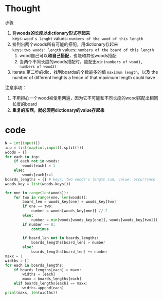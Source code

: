 # Thought
步骤
1. 将**woods的长度以dictionary形式存起来**   
  keys: `wood's lenght` values: `numbers of the wood of this length`
3. 排列出两个woods所有可能的搭配，用dictionary存起来   
  keys: `two woods' length`  values: `numbers of the board of this length`
    1. wood自己可以**和自己搭配**，也能和其他woods搭配
    2. 当两个不同长度的woods搭配时，能配出`min(numbers of wood1, numbers of wood2)`
3. iterate 第二步的dic，找到boards的个数最多的值 `maximum length`，以及 the number of different heights a fence of that maximum length could have

注意事项：
1. 不用担心一个wood被使用两遍，因为它不可能和不同长度的wood搭配出相同长度的board
2. **重复的东西，就必须用dictionary的value存起来**

# code
```python
N = int(input())
inp = list(map(int,input().split()))
woods = {}
for each in inp:
    if each not in woods:
        woods[each] = 1
    else:
        woods[each]+=1
boards_lengths = {} # keys: two woods's length sum, value: occurrance
woods_key = list(woods.keys())

for one in range(len(woods)):
    for two in range(one, len(woods)):
        board_len = woods_key[one] + woods_key[two]
        if one == two:
            number = woods[woods_key[one]] // 2
        else:
            number = min(woods[woods_key[one]], woods[woods_key[two]])
        if number == 0:
            continue
            
        if board_len not in boards_lengths:
            boards_lengths[board_len] = number
        else:
            boards_lengths[board_len] += number
maxx = 1
widths = []
for each in boards_lengths:
    if boards_lengths[each] > maxx:
        widths = [each]
        maxx = boards_lengths[each]
    elif boards_lengths[each] == maxx:
        widths.append(each)
print(maxx, len(widths))
```
